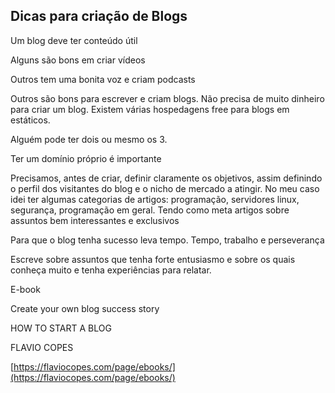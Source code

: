## Dicas para criação de Blogs

Um blog deve ter conteúdo útil

Alguns são bons em criar vídeos

Outros tem uma bonita voz e criam podcasts

Outros são bons para escrever e criam blogs. Não precisa de muito dinheiro para criar um blog. Existem várias hospedagens free para blogs em estáticos.

Alguém pode ter dois ou mesmo os 3.

Ter um domínio próprio é importante

Precisamos, antes de criar, definir claramente os objetivos, assim definindo o perfil dos visitantes do blog e o nicho de mercado a atingir. No meu caso idei ter algumas categorias de artigos: programação, servidores linux, segurança, programação em geral. Tendo como meta artigos sobre assuntos bem interessantes e exclusivos

Para que o blog tenha sucesso leva tempo. Tempo, trabalho e perseverança

Escreve sobre assuntos que tenha forte entusiasmo e sobre os quais conheça muito e tenha experiências para relatar.

E-book

Create your own blog success story

HOW TO START A BLOG

FLAVIO COPES

[https://flaviocopes.com/page/ebooks/](https://flaviocopes.com/page/ebooks/)
